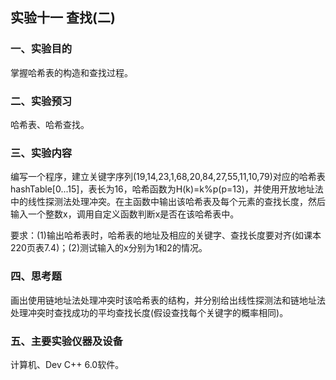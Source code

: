 ##  实验十一 查找(二)

### 一、实验目的

掌握哈希表的构造和查找过程。

### 二、实验预习

哈希表、哈希查找。

### 三、实验内容

编写一个程序，建立关键字序列(19,14,23,1,68,20,84,27,55,11,10,79)对应的哈希表hashTable\[0...15\]，表长为16，哈希函数为H(k)=k%p(p=13)，并使用开放地址法中的线性探测法处理冲突。在主函数中输出该哈希表及每个元素的查找长度，然后输入一个整数x，调用自定义函数判断x是否在该哈希表中。

要求：(1)输出哈希表时，哈希表的地址及相应的关键字、查找长度要对齐(如课本220页表7.4)；(2)测试输入的x分别为1和2的情况。

### 四、思考题

画出使用链地址法处理冲突时该哈希表的结构，并分别给出线性探测法和链地址法处理冲突时查找成功的平均查找长度(假设查找每个关键字的概率相同)。

### 五、主要实验仪器及设备

计算机、Dev C++ 6.0软件。
